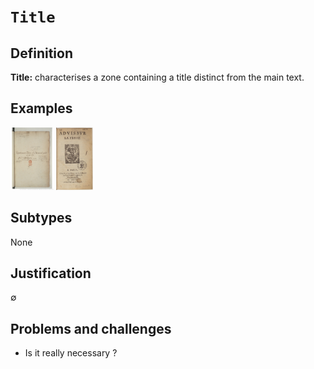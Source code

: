 # `Title`

## Definition

**Title:** characterises a zone containing a title distinct from the main text.

## Examples

<img src="bpt6k111470b_f1.jpg" height="100px">
<img src="bpt6k1520316t_f7.jpg" height="100px">

## Subtypes

None

## Justification

∅

## Problems and challenges

- Is it really necessary ?
